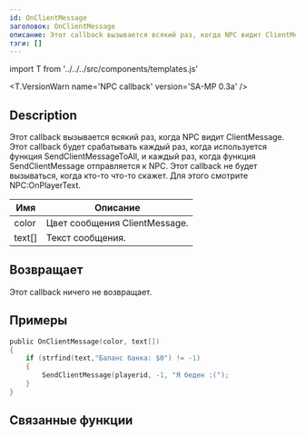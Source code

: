 ```yaml
---
id: OnClientMessage
заголовок: OnClientMessage
описание: Этот callback вызывается всякий раз, когда NPC видит ClientMessage.
тэги: []
---
```


import T from '../../../src/components/templates.js'

<T.VersionWarn name='NPC callback' version='SA-MP 0.3a' />

## Description

Этот callback вызывается всякий раз, когда NPC видит ClientMessage. Этот callback будет срабатывать каждый раз, когда используется функция SendClientMessageToAll, и каждый раз, когда функция SendClientMessage отправляется к NPC. Этот callback не будет вызываться, когда кто-то что-то скажет. Для этого смотрите NPC:OnPlayerText.

| Имя    | Описание                        |
| ------ | ------------------------------- |
| color  | Цвет сообщения ClientMessage.   |
| text[] | Текст сообщения.                |

## Возвращает

Этот callback ничего не возвращает.

## Примеры

```c
public OnClientMessage(color, text[])
{
    if (strfind(text,"Баланс банка: $0") != -1)
    {
        SendClientMessage(playerid, -1, "Я беден :(");
    }
}
```

## Связанные функции
